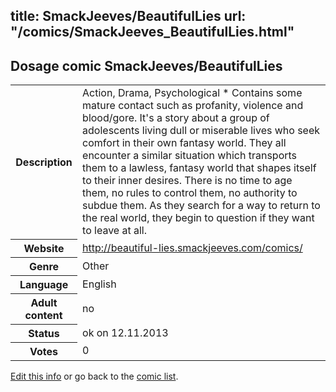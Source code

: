 title: SmackJeeves/BeautifulLies
url: "/comics/SmackJeeves_BeautifulLies.html"
---
Dosage comic SmackJeeves/BeautifulLies
-----------------------------------------

<p id="msg"></p>
<script type="text/javascript">
if (window.location.search === '?edit_info_mail=sent_ok') {
  var elem = document.getElementById("msg");
  elem.innerHTML = 'Edited information sucessfully sent for review, which is usually done daily. Thanks!';
  elem.className = 'ok';
}
</script>
<table class="comicinfo">
<tr>
<th>Description</th><td>Action, Drama, Psychological * Contains some mature contact such as profanity, violence and blood/gore. It's a story about a group of adolescents living dull or miserable lives who seek comfort in their own fantasy world. They all encounter a similar situation which transports them to a lawless, fantasy world that shapes itself to their inner desires. There is no time to age them, no rules to control them, no authority to subdue them. As they search for a way to return to the real world, they begin to question if they want to leave at all.</td>
</tr>
<tr>
<th>Website</th><td><a href="http://beautiful-lies.smackjeeves.com/comics/">http://beautiful-lies.smackjeeves.com/comics/</a></td>
</tr>
<tr>
<th>Genre</th><td>Other</td>
</tr>
<tr>
<th>Language</th><td>English</td>
</tr>
<tr>
<th>Adult content</th><td>no</td>
</tr>
<tr>
<th>Status</th><td>ok on 12.11.2013</td>
</tr>
<tr>
<th>Votes</th><td>0</td>
</tr>
</table>

[Edit this info](SmackJeeves_BeautifulLies_edit.html) or go back to the [comic list](../comic-index.html).

